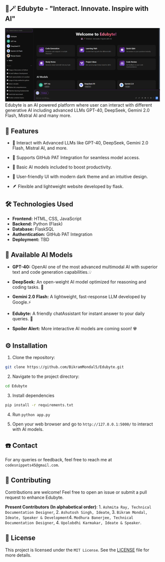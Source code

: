 ## 🤖🪄 Edubyte - "Interact. Innovate. Inspire with AI"

![Edubyte Interface](./static/icons/screenshot.png)
Edubyte is an AI powered platform where user can interact with different generative AI including advanced LLMs GPT-40, DeepSeek, Gemini 2.0 Flash, Mistral AI and many more. 

## 🌟 Features 
- 🧠 Interact with Advanced LLMs like GPT-40, DeepSeek, Gemini 2.0 Flash, Mistral AI, and more.

- 🔗 Supports GitHub PAT Integration for seamless model access.

- 🧩 Basic AI models included to boost productivity.

- 🚀 User-friendly UI with modern dark theme and an intuitive design.

- 🪶 Flexible and lightweight website developed by flask.

## 🛠️ Technologies Used
- **Frontend:** HTML, CSS, JavaScript
- **Backend:** Python (Flask)
- **Database:** FlaskSQL
- **Authentication:** GitHub PAT Integration 
- **Deployment:** TBD

## 🧠 Available AI Models 
- **GPT-40:** OpenAI one of the most advanced multimodal AI with superior text and code generation capabilities.💡
  
- **DeepSeek:** An open-weight AI model optimized for reasoning and coding tasks. 🐳
  
- **Gemini 2.0 Flash:** A lightweight, fast-response LLM developed by Google.⚡
  
- **Edubyte:** A friendly chatAssistant for instant answer to your daily queries. 🚀

- **Spoiler Alert:** More interactive AI models are coming soon! ☢️

## ⚙️ Installation

1. Clone the repository:
```bash
git clone https://github.com/BikramMondal5/Edubyte.git
```

2. Navigate to the project directory:
```bash
cd Edubyte
```

3. Install dependencies
```bash
pip install -r requirements.txt
```
   
4. Run `python app.py`

5. Open your web browser and go to `http://127.0.0.1:5000/` to interact with AI models.

## ☎️ Contact
For any queries or feedback, feel free to reach me at `codesnippets45@gmail.com`. 

## 🤝 Contributing
Contributions are welcome! Feel free to open an issue or submit a pull request to enhance Edubyte.

**Present Contributors (In alphabetical order)**: 1. `Ashmita Ray, Technical Documentation Designer`, 2. `Ashutosh Singh, Ideate`, 3. `Bikram Mondal, Ideate, Speaker & Development`4. `Modhura Banerjee, Technical Documentation Designer`, 4. `Upolobdhi Karmakar, Ideate & Speaker`.

## 📜 License
This project is licensed under the `MIT License`. See the [LICENSE](LICENSE) file for more details.
